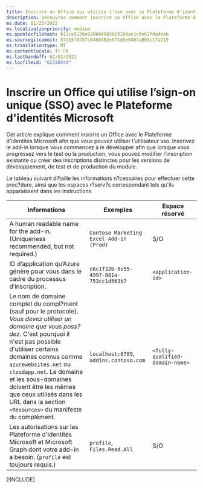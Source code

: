 ```yaml
---
title: Inscrire un Office qui utilise l’sso avec le Plateforme d'identités Microsoft
description: Découvrez comment inscrire un Office avec le Plateforme d'identités Microsoft pour utiliser l’sso avec Word, Excel, PowerPoint et Outlook.
ms.date: 01/25/2022
ms.localizationpriority: medium
ms.openlocfilehash: b11ce5130e020b049038631b9ae1c0e62fdadeab
ms.sourcegitcommit: 57e15f0787c0460482e671d5e9407a801c17a215
ms.translationtype: MT
ms.contentlocale: fr-FR
ms.lasthandoff: 02/02/2022
ms.locfileid: "62320244"
---
```

# <a name="register-an-office-add-in-that-uses-single-sign-on-sso-with-the-microsoft-identity-platform"></a>Inscrire un Office qui utilise l’sign-on unique (SSO) avec le Plateforme d'identités Microsoft

Cet article explique comment inscrire un Office avec le Plateforme d'identités Microsoft afin que vous pouvez utiliser l’utilisateur sso. Inscrivez le add-in lorsque vous commencez à le développer afin que lorsque vous progressez vers le test ou la production, vous pouvez modifier l’inscription existante ou créer des inscriptions distinctes pour les versions de développement, de test et de production du module.

Le tableau suivant d?taille les informations n?cessaires pour effectuer cette proc?dure, ainsi que les espaces r?serv?s correspondant tels qu'ils apparaissent dans les instructions.

|Informations  |Exemples  |Espace réservé  |
|---------|---------|---------|
|A human readable name for the add-in. (Uniqueness recommended, but not required.)|`Contoso Marketing Excel Add-in (Prod)`|S/O|
|ID d’application qu’Azure génère pour vous dans le cadre du processus d’inscription.|`c6c1f32b-5e55-4997-881a-753cc1d563b7`|`<application-id>`|
|Le nom de domaine complet du compl?ment (sauf pour le protocole). *Vous devez utiliser un domaine que vous poss?dez.* C'est pourquoi il n'est pas possible d'utiliser certains domaines connus comme `azurewebsites.net` ou `cloudapp.net`. Le domaine et les sous-domaines doivent être les mêmes que ceux utilisés dans les URL dans la section `<Resources>` du manifeste du complément.|`localhost:6789`, `addins.contoso.com`|`<fully-qualified-domain-name>`|
|Les autorisations sur les Plateforme d'identités Microsoft et Microsoft Graph dont votre add-in a besoin. (`profile` est toujours requis.)|`profile`, `Files.Read.All`|S/O|

[!INCLUDE[](../includes/register-sso-add-in-aad-v2-include.md)]
